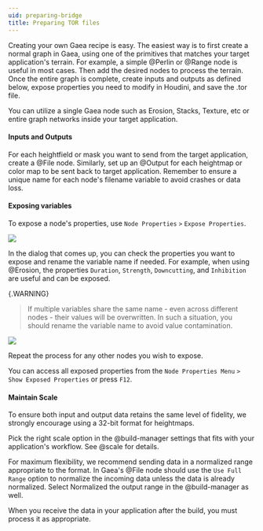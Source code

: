 ```yaml
---
uid: preparing-bridge
title: Preparing TOR files
---
```


Creating your own Gaea recipe is easy. The easiest way is to first create a normal graph in Gaea, using one of the primitives that matches your target application's terrain. For example, a simple @Perlin or @Range node is useful in most cases. Then add the desired nodes to process the terrain. Once the entire graph is complete, create inputs and outputs as defined below, expose properties you need to modify in Houdini, and save the .tor file.

You can utilize a single Gaea node such as Erosion, Stacks, Texture, etc or entire graph networks inside your target application.

#### Inputs and Outputs

For each heightfield or mask you want to send from the target application, create a @File node. Similarly, set up an @Output for each heightmap or color map to be sent back to target application. Remember to ensure a unique name for each node's filename variable to avoid crashes or data loss.

#### Exposing variables

To expose a node's properties, use `Node Properties` `>` `Expose Properties`.

![](/images/ui/automation-expose-menu.webp)

In the dialog that comes up, you can check the properties you want to expose and rename the variable name if needed. For example, when using @Erosion, the properties `Duration`, `Strength`, `Downcutting`, and `Inhibition` are useful and can be exposed.

{.WARNING}
> If multiple variables share the same name - even across different nodes - their values will be overwritten. In such a situation, you should rename the variable name to avoid value contamination.

![](/images/ui/automation-expose-dialog.webp)

Repeat the process for any other nodes you wish to expose.

You can access all exposed properties from the `Node Properties Menu` `>` `Show Exposed Properties` or press `F12`.


#### Maintain Scale

To ensure both input and output data retains the same level of fidelity, we strongly encourage using a 32-bit format for heightmaps.

Pick the right scale option in the @build-manager settings that fits with your application's workflow. See @scale for details.

For maximum flexibility, we recommend sending data in a normalized range appropriate to the format. In Gaea's @File node should use the `Use Full Range` option to normalize the incoming data unless the data is already normalized. Select Normalized the output range in the @build-manager as well.

When you receive the data in your application after the build, you must process it as appropriate.